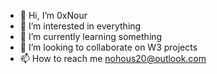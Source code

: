 - 👋 Hi, I’m 0xNour
- 👀 I’m interested in everything
- 🌱 I’m currently learning something
- 💞️ I’m looking to collaborate on W3 projects
- 📫 How to reach me nohous20@outlook.com

<!---
alhousen/alhousen is a ✨ special ✨ repository because its `README.md` (this file) appears on your GitHub profile.
You can click the Preview link to take a look at your changes.
--->
